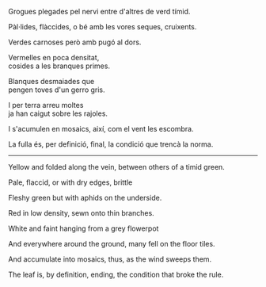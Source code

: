   
Grogues plegades pel nervi
entre d'altres de verd tímid.

Pàl·lides, flàccides, 
o bé amb les vores seques, cruixents.
  
Verdes carnoses
però amb pugó al dors. 
  
Vermelles en poca densitat,  
cosides a les branques primes.  
 
Blanques desmaiades que  
pengen toves d'un gerro gris.  
  
I per terra arreu moltes  
ja han caigut sobre les rajoles. 

I s'acumulen en mosaics, així,
com el vent les escombra.

La fulla és, per definició, final,
la condició que trencà la norma.

---

Yellow and folded along the vein,
between others of a timid green.

Pale, flaccid,
or with dry edges, brittle

Fleshy green
but with aphids on the underside.

Red in low density,
sewn onto thin branches. 

White and faint 
hanging from a grey flowerpot 

And everywhere around the ground,
many fell on the floor tiles.

And accumulate into mosaics, thus,
as the wind sweeps them.

The leaf is, by definition, ending,
the condition that broke the rule.





